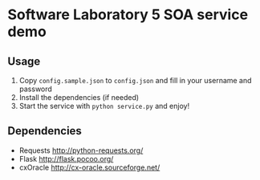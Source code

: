 Software Laboratory 5 SOA service demo
======================================

Usage
-----

   1. Copy `config.sample.json` to `config.json` and fill in your username and password
   2. Install the dependencies (if needed)
   3. Start the service with `python service.py` and enjoy!

Dependencies
------------

   - Requests http://python-requests.org/
   - Flask http://flask.pocoo.org/
   - cxOracle http://cx-oracle.sourceforge.net/
